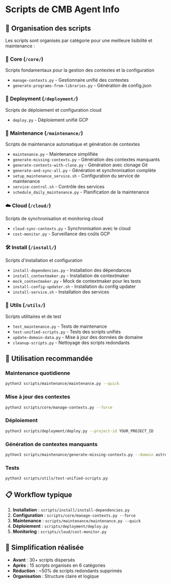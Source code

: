 # Scripts de CMB Agent Info

## 📁 Organisation des scripts

Les scripts sont organisés par catégorie pour une meilleure lisibilité et maintenance :

### 🔧 **Core** (`/core/`)
Scripts fondamentaux pour la gestion des contextes et la configuration
- `manage-contexts.py` - Gestionnaire unifié des contextes
- `generate-programs-from-libraries.py` - Génération de config.json

### 🚀 **Deployment** (`/deployment/`)
Scripts de déploiement et configuration cloud
- `deploy.py` - Déploiement unifié GCP

### 🔄 **Maintenance** (`/maintenance/`)
Scripts de maintenance automatique et génération de contextes
- `maintenance.py` - Maintenance simplifiée
- `generate-missing-contexts.py` - Génération des contextes manquants
- `generate-contexts-with-clone.py` - Génération avec clonage Git
- `generate-and-sync-all.py` - Génération et synchronisation complète
- `setup_maintenance_service.sh` - Configuration du service de maintenance
- `service-control.sh` - Contrôle des services
- `schedule_daily_maintenance.py` - Planification de la maintenance

### ☁️ **Cloud** (`/cloud/`)
Scripts de synchronisation et monitoring cloud
- `cloud-sync-contexts.py` - Synchronisation avec le cloud
- `cost-monitor.py` - Surveillance des coûts GCP

### 🛠️ **Install** (`/install/`)
Scripts d'installation et configuration
- `install-dependencies.py` - Installation des dépendances
- `install_contextmaker.py` - Installation de contextmaker
- `mock_contextmaker.py` - Mock de contextmaker pour les tests
- `install-config-updater.sh` - Installation du config updater
- `install-service.sh` - Installation des services

### 🧪 **Utils** (`/utils/`)
Scripts utilitaires et de test
- `test_maintenance.py` - Tests de maintenance
- `test-unified-scripts.py` - Tests des scripts unifiés
- `update-domain-data.py` - Mise à jour des données de domaine
- `cleanup-scripts.py` - Nettoyage des scripts redondants

## 🚀 Utilisation recommandée

### Maintenance quotidienne
```bash
python3 scripts/maintenance/maintenance.py --quick
```

### Mise à jour des contextes
```bash
python3 scripts/core/manage-contexts.py --force
```

### Déploiement
```bash
python3 scripts/deployment/deploy.py --project-id YOUR_PROJECT_ID
```

### Génération de contextes manquants
```bash
python3 scripts/maintenance/generate-missing-contexts.py --domain astro
```

### Tests
```bash
python3 scripts/utils/test-unified-scripts.py
```

## 📋 Workflow typique

1. **Installation** : `scripts/install/install-dependencies.py`
2. **Configuration** : `scripts/core/manage-contexts.py --force`
3. **Maintenance** : `scripts/maintenance/maintenance.py --quick`
4. **Déploiement** : `scripts/deployment/deploy.py`
5. **Monitoring** : `scripts/cloud/cost-monitor.py`

## 🔄 Simplification réalisée

- **Avant** : 30+ scripts dispersés
- **Après** : 15 scripts organisés en 6 catégories
- **Réduction** : ~50% de scripts redondants supprimés
- **Organisation** : Structure claire et logique

